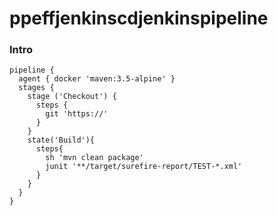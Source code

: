 # ppeffjenkinscdjenkinspipeline

### Intro
```
pipeline {
  agent { docker 'maven:3.5-alpine' }
  stages {
    stage ('Checkout') {
      steps {
        git 'https://'
      }
    }
    state('Build'){
      steps{
        sh 'mvn clean package'
        junit '**/target/surefire-report/TEST-*.xml'
      }
    }
  }
}
```

